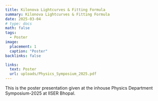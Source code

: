 ```yaml
---
title: Kilonova Lightcurves & Fitting Formula
summary: Kilonova Lightcurves & Fitting Formula
date: 2025-03-04
# type: docs
math: false
tags:
  - Poster
image:
  placement: 1
  caption: "Poster"
backlinks: false

links:
  text: Poster
  url: uploads/Physics_Symposium_2025.pdf
---
```


This is the poster presentation given at the inhouse Physics Department Symposium-2025 at IISER Bhopal.

<!--[Hugo Blox Builder](https://hugoblox.com) is designed to give technical content creators a seamless experience. You can focus on the content and the Hugo Blox Builder which this template is built upon handles the rest.-->
<!---->
<!--**Embed videos, podcasts, code, LaTeX math, and even test students!**-->
<!---->
<!--On this page, you'll find some examples of the types of technical content that can be rendered with Hugo Blox.-->
<!---->
<!--## Video-->
<!---->
<!--Teach your course by sharing videos with your students. Choose from one of the following approaches:-->
<!---->
<!--{{< youtube D2vj0WcvH5c >}}-->
<!---->
<!--**Youtube**:-->
<!---->
<!--    {{</* youtube w7Ft2ymGmfc */>}}-->
<!---->
<!--**Bilibili**:-->
<!---->
<!--    {{</* bilibili id="BV1WV4y1r7DF" */>}}-->
<!---->
<!--**Video file**-->
<!---->
<!--Videos may be added to a page by either placing them in your `assets/media/` media library or in your [page's folder](https://gohugo.io/content-management/page-bundles/), and then embedding them with the _video_ shortcode:-->
<!---->
<!--    {{</* video src="my_video.mp4" controls="yes" */>}}-->
<!---->
